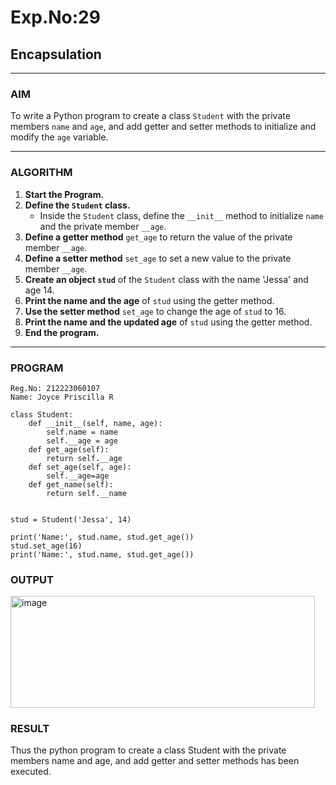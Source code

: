 # Exp.No:29  
## Encapsulation

---

### AIM  
To write a Python program to create a class `Student` with the private members `name` and `age`, and add getter and setter methods to initialize and modify the `age` variable.

---

### ALGORITHM

1. **Start the Program.**
2. **Define the `Student` class.**
   - Inside the `Student` class, define the `__init__` method to initialize `name` and the private member `__age`.
3. **Define a getter method** `get_age` to return the value of the private member `__age`.
4. **Define a setter method** `set_age` to set a new value to the private member `__age`.
5. **Create an object `stud`** of the `Student` class with the name 'Jessa' and age 14.
6. **Print the name and the age** of `stud` using the getter method.
7. **Use the setter method** `set_age` to change the age of `stud` to 16.
8. **Print the name and the updated age** of `stud` using the getter method.
9. **End the program.**

---

### PROGRAM

```
Reg.No: 212223060107
Name: Joyce Priscilla R

class Student:
    def __init__(self, name, age):
        self.name = name
        self.__age = age
    def get_age(self):
        return self.__age
    def set_age(self, age):
        self.__age=age
    def get_name(self):
        return self.__name


stud = Student('Jessa', 14)

print('Name:', stud.name, stud.get_age())
stud.set_age(16)
print('Name:', stud.name, stud.get_age())

```

### OUTPUT

<img width="487" height="179" alt="image" src="https://github.com/user-attachments/assets/e4d2c078-07ef-4467-9b0c-0e921b6a7303" />

### RESULT

Thus the python program to create a class Student with the private members name and age, and add getter and setter methods has been executed.


